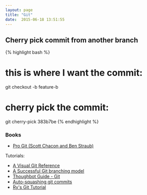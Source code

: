 ```yaml
---
layout: page
title: "Git"
date:  2015-06-18 13:51:55
---
```


## Cherry pick commit from another branch

{% highlight bash %}
# this is where I want the commit:
git checkout -b feature-b

# cherry pick the commit:
git cherry-pick 383b7be
{% endhighlight %}

### Books

- [Pro Git (Scott Chacon and Ben Straub)](https://git-scm.com/book/en/v2)

Tutorials:

- [A Visual Git Reference](https://marklodato.github.io/visual-git-guide/index-en.html<Paste>)
- [A Successful Git branching model](http://nvie.com/posts/a-successful-git-branching-model/)
- [Thoughbot Guide - Git](https://github.com/thoughtbot/guides/tree/master/protocol/git)
- [Auto-squashing git commits](https://robots.thoughtbot.com/autosquashing-git-commits)
- [Ry's Git Tutorial](http://rypress.com/tutorials/git/index)
